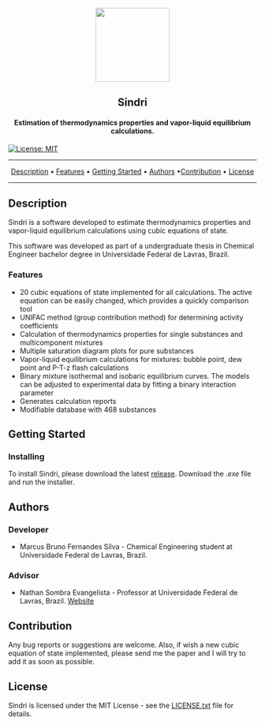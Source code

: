 <p align="center"><a href="https://github.com/mrcsbrn/Sindri"><img src="https://raw.githubusercontent.com/mrcsbrn/Sindri/master/images/main_logo.png" width="150"></a></p> 
<h2 align="center"><b>Sindri</b></h2>
<h4 align="center">Estimation of thermodynamics properties and vapor-liquid equilibrium calculations.</h4>

[![License: MIT](https://img.shields.io/badge/License-MIT-yellow.svg)](https://opensource.org/licenses/MIT)

<hr>
<p align="center"><a href="#description">Description</a> &bull; <a href="#features">Features</a> &bull; <a href="#getting-started">Getting Started</a> &bull;  <a href="#authors">Authors</a> &bull;<a href="#contribution">Contribution</a> &bull; <a href="#license">License</a></p>
<hr>

## Description

Sindri is a software developed to estimate thermodynamics properties and vapor-liquid equilibrium calculations using cubic equations of state.

This software was developed as part of a undergraduate thesis in Chemical Engineer bachelor degree in Universidade Federal de Lavras, Brazil.

### Features

- 20 cubic equations of state implemented for all calculations. The active equation 
can be easily changed, which provides a quickly comparison tool
- UNIFAC method (group contribution method) for determining activity coefficients
- Calculation of thermodynamics properties for single substances and multicomponent mixtures
- Multiple saturation diagram plots for pure substances
- Vapor-liquid equilibrium calculations for mixtures: bubble point, dew point and P-T-z flash calculations
- Binary mixture isothermal and isobaric equilibrium curves. The models can be adjusted to
experimental data by fitting a binary interaction parameter
- Generates calculation reports
- Modifiable database with 468 substances

## Getting Started

### Installing

To install Sindri, please download the latest [release](https://github.com/mrcsbrn/Sindri/releases).
Download the *.exe* file and run the installer.

## Authors

### Developer
- Marcus Bruno Fernandes Silva - Chemical Engineering student at Universidade Federal de Lavras, Brazil.

### Advisor
- Nathan Sombra Evangelista - Professor at Universidade Federal de Lavras, Brazil. [Website](https://www.nsevangelista.com/)


## Contribution

Any bug reports or suggestions are welcome. Also, if wish a new cubic equation of state
implemented, please send me the paper and I will try to add it as soon as possible.

## License

Sindri is licensed under the MIT License - see the [LICENSE.txt](https://github.com/mrcsbrn/Sindri/blob/master/LICENSE.txt) file for details.

